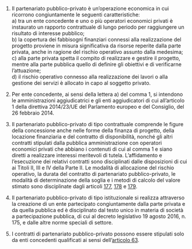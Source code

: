 1. Il partenariato pubblico-privato è un’operazione economica in cui ricorrono congiuntamente le seguenti caratteristiche: <br>a) tra un ente concedente e uno o più operatori economici privati è instaurato un rapporto contrattuale di lungo periodo per raggiungere un risultato di interesse pubblico; <br>b) la copertura dei fabbisogni finanziari connessi alla realizzazione del progetto proviene in misura significativa da risorse reperite dalla parte privata, anche in ragione del rischio operativo assunto dalla medesima; <br>c) alla parte privata spetta il compito di realizzare e gestire il progetto, mentre alla parte pubblica quello di definire gli obiettivi e di verificarne l’attuazione; <br>d) il rischio operativo connesso alla realizzazione dei lavori o alla gestione dei servizi è allocato in capo al soggetto privato.

2. Per ente concedente, ai sensi della lettera a) del comma 1, si intendono le amministrazioni aggiudicatrici e gli enti aggiudicatori di cui all’articolo 1 della direttiva 2014/23/UE del Parlamento europeo e del Consiglio, del 26 febbraio 2014.

3. Il partenariato pubblico-privato di tipo contrattuale comprende le figure della concessione anche nelle forme della finanza di progetto, della locazione finanziaria e del contratto di disponibilità, nonché gli altri contratti stipulati dalla pubblica amministrazione con operatori economici privati che abbiano i contenuti di cui al comma 1 e siano diretti a realizzare interessi meritevoli di tutela. L’affidamento e l’esecuzione dei relativi contratti sono disciplinati dalle disposizioni di cui ai Titoli II, III e IV della Parte II. Le modalità di allocazione del rischio operativo, la durata del contratto di partenariato pubblico-privato, le modalità di determinazione della soglia e i metodi di calcolo del valore stimato sono disciplinate dagli articoli [177](/articolo-177/2), [178](/articolo-178/1) e [179](/articolo-179/1).

4. Il partenariato pubblico-privato di tipo istituzionale si realizza attraverso la creazione di un ente partecipato congiuntamente dalla parte privata e da quella pubblica ed è disciplinato dal testo unico in materia di società a partecipazione pubblica, di cui al decreto legislativo 19 agosto 2016, n. 175, e dalle altre norme speciali di settore.

5. I contratti di partenariato pubblico-privato possono essere stipulati solo da enti concedenti qualificati ai sensi dell’[articolo 63](/articolo-63/2).
